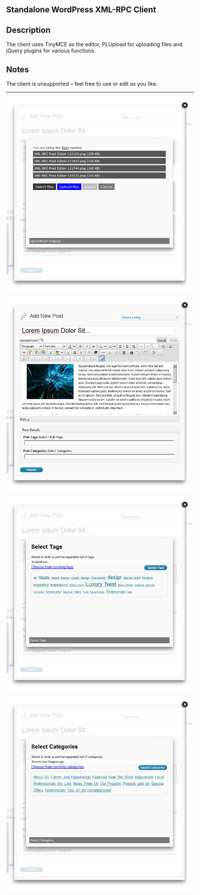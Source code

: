 ## Standalone WordPress XML-RPC Client

## Description
The client uses TinyMCE as the editor, PLUpload for uploading files and jQuery plugins for various functions. 

## Notes
The client is unsupported – feel free to use or edit as you like.

* * *

![Screenshot 1](https://github.com/arstropica/wp_xmlrpc_client/raw/master/screenshots/xmlrpc-inline-1.jpg)

![Screenshot 2](https://github.com/arstropica/wp_xmlrpc_client/raw/master/screenshots/xmlrpc-inline-2.jpg)

![Screenshot 3](https://github.com/arstropica/wp_xmlrpc_client/raw/master/screenshots/xmlrpc-inline-3.jpg)

![Screenshot 4](https://github.com/arstropica/wp_xmlrpc_client/raw/master/screenshots/xmlrpc-inline-4.jpg)

